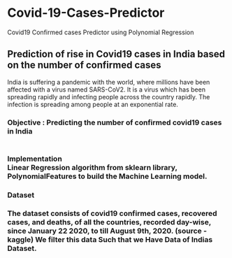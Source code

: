 # Covid-19-Cases-Predictor
Covid19 Confirmed cases Predictor using Polynomial Regression

<h2>Prediction of rise in Covid19 cases in India based on the number of confirmed cases</h2>
<p>India is suffering a pandemic with the world, where millions have been affected with a virus named SARS-CoV2. 
It is a virus which has been spreading rapidly and infecting people across the country rapidly. 
The infection is spreading among people at an exponential rate.</p>



<h3><strong>Objective</strong> : Predicting the number of confirmed covid19 cases in India</h3>

<h3><br>Implementation</br>  Linear Regression algorithm from sklearn library, PolynomialFeatures to build the Machine Learning model. </h3>

<h3><l>Dataset</l><h3>
  
<p>The dataset consists of covid19 confirmed cases, recovered cases, and deaths, of all the countries, recorded day-wise, since January 22 2020, to till August 9th, 2020.  (source - kaggle)
  We filter this data Such that we Have Data of Indias Dataset.</p>
  
 
  
